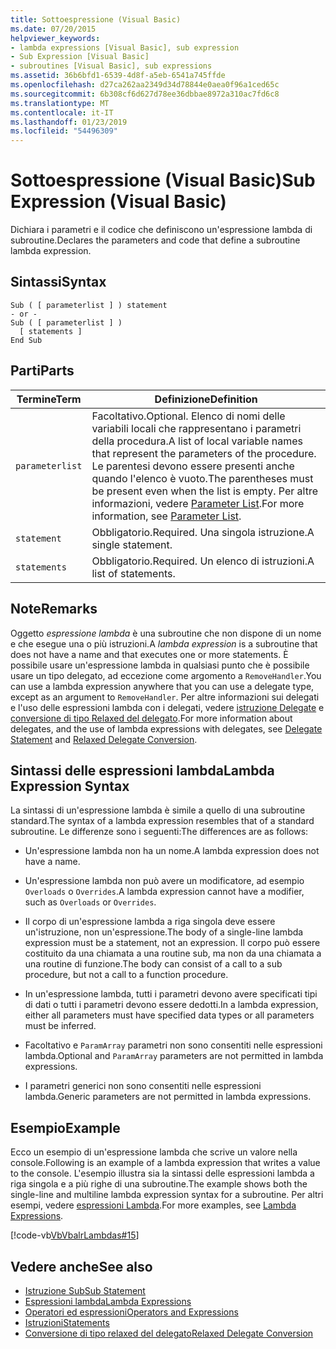 ```yaml
---
title: Sottoespressione (Visual Basic)
ms.date: 07/20/2015
helpviewer_keywords:
- lambda expressions [Visual Basic], sub expression
- Sub Expression [Visual Basic]
- subroutines [Visual Basic], sub expressions
ms.assetid: 36b6bfd1-6539-4d8f-a5eb-6541a745ffde
ms.openlocfilehash: d27ca262aa2349d34d78844e0aea0f96a1ced65c
ms.sourcegitcommit: 6b308cf6d627d78ee36dbbae8972a310ac7fd6c8
ms.translationtype: MT
ms.contentlocale: it-IT
ms.lasthandoff: 01/23/2019
ms.locfileid: "54496309"
---
```

# <a name="sub-expression-visual-basic"></a><span data-ttu-id="87bba-102">Sottoespressione (Visual Basic)</span><span class="sxs-lookup"><span data-stu-id="87bba-102">Sub Expression (Visual Basic)</span></span>
<span data-ttu-id="87bba-103">Dichiara i parametri e il codice che definiscono un'espressione lambda di subroutine.</span><span class="sxs-lookup"><span data-stu-id="87bba-103">Declares the parameters and code that define a subroutine lambda expression.</span></span>  
  
## <a name="syntax"></a><span data-ttu-id="87bba-104">Sintassi</span><span class="sxs-lookup"><span data-stu-id="87bba-104">Syntax</span></span>  
  
```  
Sub ( [ parameterlist ] ) statement  
- or -  
Sub ( [ parameterlist ] )  
  [ statements ]  
End Sub  
```  
  
## <a name="parts"></a><span data-ttu-id="87bba-105">Parti</span><span class="sxs-lookup"><span data-stu-id="87bba-105">Parts</span></span>  
  
|<span data-ttu-id="87bba-106">Termine</span><span class="sxs-lookup"><span data-stu-id="87bba-106">Term</span></span>|<span data-ttu-id="87bba-107">Definizione</span><span class="sxs-lookup"><span data-stu-id="87bba-107">Definition</span></span>|  
|---|---|  
|`parameterlist`|<span data-ttu-id="87bba-108">Facoltativo.</span><span class="sxs-lookup"><span data-stu-id="87bba-108">Optional.</span></span> <span data-ttu-id="87bba-109">Elenco di nomi delle variabili locali che rappresentano i parametri della procedura.</span><span class="sxs-lookup"><span data-stu-id="87bba-109">A list of local variable names that represent the parameters of the procedure.</span></span> <span data-ttu-id="87bba-110">Le parentesi devono essere presenti anche quando l'elenco è vuoto.</span><span class="sxs-lookup"><span data-stu-id="87bba-110">The parentheses must be present even when the list is empty.</span></span> <span data-ttu-id="87bba-111">Per altre informazioni, vedere [Parameter List](../../../visual-basic/language-reference/statements/parameter-list.md).</span><span class="sxs-lookup"><span data-stu-id="87bba-111">For more information, see [Parameter List](../../../visual-basic/language-reference/statements/parameter-list.md).</span></span>|  
|`statement`|<span data-ttu-id="87bba-112">Obbligatorio.</span><span class="sxs-lookup"><span data-stu-id="87bba-112">Required.</span></span> <span data-ttu-id="87bba-113">Una singola istruzione.</span><span class="sxs-lookup"><span data-stu-id="87bba-113">A single statement.</span></span>|  
|`statements`|<span data-ttu-id="87bba-114">Obbligatorio.</span><span class="sxs-lookup"><span data-stu-id="87bba-114">Required.</span></span> <span data-ttu-id="87bba-115">Un elenco di istruzioni.</span><span class="sxs-lookup"><span data-stu-id="87bba-115">A list of statements.</span></span>|  
  
## <a name="remarks"></a><span data-ttu-id="87bba-116">Note</span><span class="sxs-lookup"><span data-stu-id="87bba-116">Remarks</span></span>  
 <span data-ttu-id="87bba-117">Oggetto *espressione lambda* è una subroutine che non dispone di un nome e che esegue una o più istruzioni.</span><span class="sxs-lookup"><span data-stu-id="87bba-117">A *lambda expression* is a subroutine that does not have a name and that executes one or more statements.</span></span> <span data-ttu-id="87bba-118">È possibile usare un'espressione lambda in qualsiasi punto che è possibile usare un tipo delegato, ad eccezione come argomento a `RemoveHandler`.</span><span class="sxs-lookup"><span data-stu-id="87bba-118">You can use a lambda expression anywhere that you can use a delegate type, except as an argument to `RemoveHandler`.</span></span> <span data-ttu-id="87bba-119">Per altre informazioni sui delegati e l'uso delle espressioni lambda con i delegati, vedere [istruzione Delegate](../../../visual-basic/language-reference/statements/delegate-statement.md) e [conversione di tipo Relaxed del delegato](../../../visual-basic/programming-guide/language-features/delegates/relaxed-delegate-conversion.md).</span><span class="sxs-lookup"><span data-stu-id="87bba-119">For more information about delegates, and the use of lambda expressions with delegates, see [Delegate Statement](../../../visual-basic/language-reference/statements/delegate-statement.md) and [Relaxed Delegate Conversion](../../../visual-basic/programming-guide/language-features/delegates/relaxed-delegate-conversion.md).</span></span>  
  
## <a name="lambda-expression-syntax"></a><span data-ttu-id="87bba-120">Sintassi delle espressioni lambda</span><span class="sxs-lookup"><span data-stu-id="87bba-120">Lambda Expression Syntax</span></span>  
 <span data-ttu-id="87bba-121">La sintassi di un'espressione lambda è simile a quello di una subroutine standard.</span><span class="sxs-lookup"><span data-stu-id="87bba-121">The syntax of a lambda expression resembles that of a standard subroutine.</span></span> <span data-ttu-id="87bba-122">Le differenze sono i seguenti:</span><span class="sxs-lookup"><span data-stu-id="87bba-122">The differences are as follows:</span></span>  
  
-   <span data-ttu-id="87bba-123">Un'espressione lambda non ha un nome.</span><span class="sxs-lookup"><span data-stu-id="87bba-123">A lambda expression does not have a name.</span></span>  
  
-   <span data-ttu-id="87bba-124">Un'espressione lambda non può avere un modificatore, ad esempio `Overloads` o `Overrides`.</span><span class="sxs-lookup"><span data-stu-id="87bba-124">A lambda expression cannot have a modifier, such as `Overloads` or `Overrides`.</span></span>  
  
-   <span data-ttu-id="87bba-125">Il corpo di un'espressione lambda a riga singola deve essere un'istruzione, non un'espressione.</span><span class="sxs-lookup"><span data-stu-id="87bba-125">The body of a single-line lambda expression must be a statement, not an expression.</span></span> <span data-ttu-id="87bba-126">Il corpo può essere costituito da una chiamata a una routine sub, ma non da una chiamata a una routine di funzione.</span><span class="sxs-lookup"><span data-stu-id="87bba-126">The body can consist of a call to a sub procedure, but not a call to a function procedure.</span></span>  
  
-   <span data-ttu-id="87bba-127">In un'espressione lambda, tutti i parametri devono avere specificati tipi di dati o tutti i parametri devono essere dedotti.</span><span class="sxs-lookup"><span data-stu-id="87bba-127">In a lambda expression, either all parameters must have specified data types or all parameters must be inferred.</span></span>  
  
-   <span data-ttu-id="87bba-128">Facoltativo e `ParamArray` parametri non sono consentiti nelle espressioni lambda.</span><span class="sxs-lookup"><span data-stu-id="87bba-128">Optional and `ParamArray` parameters are not permitted in lambda expressions.</span></span>  
  
-   <span data-ttu-id="87bba-129">I parametri generici non sono consentiti nelle espressioni lambda.</span><span class="sxs-lookup"><span data-stu-id="87bba-129">Generic parameters are not permitted in lambda expressions.</span></span>  
  
## <a name="example"></a><span data-ttu-id="87bba-130">Esempio</span><span class="sxs-lookup"><span data-stu-id="87bba-130">Example</span></span>  
 <span data-ttu-id="87bba-131">Ecco un esempio di un'espressione lambda che scrive un valore nella console.</span><span class="sxs-lookup"><span data-stu-id="87bba-131">Following is an example of a lambda expression that writes a value to the console.</span></span> <span data-ttu-id="87bba-132">L'esempio illustra sia la sintassi delle espressioni lambda a riga singola e a più righe di una subroutine.</span><span class="sxs-lookup"><span data-stu-id="87bba-132">The example shows both the single-line and multiline lambda expression syntax for a subroutine.</span></span> <span data-ttu-id="87bba-133">Per altri esempi, vedere [espressioni Lambda](../../../visual-basic/programming-guide/language-features/procedures/lambda-expressions.md).</span><span class="sxs-lookup"><span data-stu-id="87bba-133">For more examples, see [Lambda Expressions](../../../visual-basic/programming-guide/language-features/procedures/lambda-expressions.md).</span></span>  
  
 [!code-vb[VbVbalrLambdas#15](../../../visual-basic/language-reference/operators/codesnippet/VisualBasic/sub-expression_1.vb)]  
  
## <a name="see-also"></a><span data-ttu-id="87bba-134">Vedere anche</span><span class="sxs-lookup"><span data-stu-id="87bba-134">See also</span></span>
- [<span data-ttu-id="87bba-135">Istruzione Sub</span><span class="sxs-lookup"><span data-stu-id="87bba-135">Sub Statement</span></span>](../../../visual-basic/language-reference/statements/sub-statement.md)
- [<span data-ttu-id="87bba-136">Espressioni lambda</span><span class="sxs-lookup"><span data-stu-id="87bba-136">Lambda Expressions</span></span>](../../../visual-basic/programming-guide/language-features/procedures/lambda-expressions.md)
- [<span data-ttu-id="87bba-137">Operatori ed espressioni</span><span class="sxs-lookup"><span data-stu-id="87bba-137">Operators and Expressions</span></span>](../../../visual-basic/programming-guide/language-features/operators-and-expressions/index.md)
- [<span data-ttu-id="87bba-138">Istruzioni</span><span class="sxs-lookup"><span data-stu-id="87bba-138">Statements</span></span>](../../../visual-basic/programming-guide/language-features/statements.md)
- [<span data-ttu-id="87bba-139">Conversione di tipo relaxed del delegato</span><span class="sxs-lookup"><span data-stu-id="87bba-139">Relaxed Delegate Conversion</span></span>](../../../visual-basic/programming-guide/language-features/delegates/relaxed-delegate-conversion.md)

